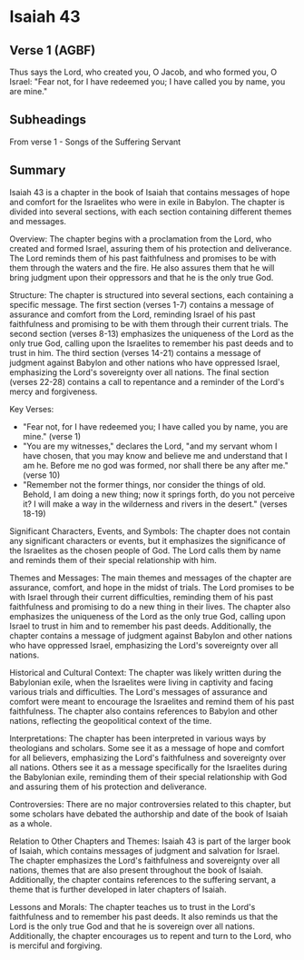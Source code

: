 # Isaiah 43

## Verse 1 (AGBF)

Thus says the Lord, who created you, O Jacob, and who formed you, O Israel: "Fear not, for I have redeemed you; I have called you by name, you are mine."

## Subheadings

From verse 1 - Songs of the Suffering Servant

## Summary

Isaiah 43 is a chapter in the book of Isaiah that contains messages of hope and comfort for the Israelites who were in exile in Babylon. The chapter is divided into several sections, with each section containing different themes and messages.

Overview:
The chapter begins with a proclamation from the Lord, who created and formed Israel, assuring them of his protection and deliverance. The Lord reminds them of his past faithfulness and promises to be with them through the waters and the fire. He also assures them that he will bring judgment upon their oppressors and that he is the only true God.

Structure:
The chapter is structured into several sections, each containing a specific message. The first section (verses 1-7) contains a message of assurance and comfort from the Lord, reminding Israel of his past faithfulness and promising to be with them through their current trials. The second section (verses 8-13) emphasizes the uniqueness of the Lord as the only true God, calling upon the Israelites to remember his past deeds and to trust in him. The third section (verses 14-21) contains a message of judgment against Babylon and other nations who have oppressed Israel, emphasizing the Lord's sovereignty over all nations. The final section (verses 22-28) contains a call to repentance and a reminder of the Lord's mercy and forgiveness.

Key Verses:
- "Fear not, for I have redeemed you; I have called you by name, you are mine." (verse 1)
- "You are my witnesses," declares the Lord, "and my servant whom I have chosen, that you may know and believe me and understand that I am he. Before me no god was formed, nor shall there be any after me." (verse 10)
- "Remember not the former things, nor consider the things of old. Behold, I am doing a new thing; now it springs forth, do you not perceive it? I will make a way in the wilderness and rivers in the desert." (verses 18-19)

Significant Characters, Events, and Symbols:
The chapter does not contain any significant characters or events, but it emphasizes the significance of the Israelites as the chosen people of God. The Lord calls them by name and reminds them of their special relationship with him.

Themes and Messages:
The main themes and messages of the chapter are assurance, comfort, and hope in the midst of trials. The Lord promises to be with Israel through their current difficulties, reminding them of his past faithfulness and promising to do a new thing in their lives. The chapter also emphasizes the uniqueness of the Lord as the only true God, calling upon Israel to trust in him and to remember his past deeds. Additionally, the chapter contains a message of judgment against Babylon and other nations who have oppressed Israel, emphasizing the Lord's sovereignty over all nations.

Historical and Cultural Context:
The chapter was likely written during the Babylonian exile, when the Israelites were living in captivity and facing various trials and difficulties. The Lord's messages of assurance and comfort were meant to encourage the Israelites and remind them of his past faithfulness. The chapter also contains references to Babylon and other nations, reflecting the geopolitical context of the time.

Interpretations:
The chapter has been interpreted in various ways by theologians and scholars. Some see it as a message of hope and comfort for all believers, emphasizing the Lord's faithfulness and sovereignty over all nations. Others see it as a message specifically for the Israelites during the Babylonian exile, reminding them of their special relationship with God and assuring them of his protection and deliverance.

Controversies:
There are no major controversies related to this chapter, but some scholars have debated the authorship and date of the book of Isaiah as a whole.

Relation to Other Chapters and Themes:
Isaiah 43 is part of the larger book of Isaiah, which contains messages of judgment and salvation for Israel. The chapter emphasizes the Lord's faithfulness and sovereignty over all nations, themes that are also present throughout the book of Isaiah. Additionally, the chapter contains references to the suffering servant, a theme that is further developed in later chapters of Isaiah.

Lessons and Morals:
The chapter teaches us to trust in the Lord's faithfulness and to remember his past deeds. It also reminds us that the Lord is the only true God and that he is sovereign over all nations. Additionally, the chapter encourages us to repent and turn to the Lord, who is merciful and forgiving.